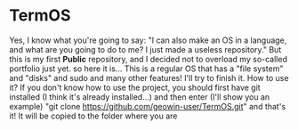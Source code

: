 # TermOS
Yes, I know what you're going to say: "I can also make an OS in a language, and what are you going to do to me? I just made a useless repository." But this is my first __Public__ repository, and I decided not to overload my so-called portfolio just yet.
so here it is... This is a regular OS that has a "file system" and "disks" and sudo and many other features! I'll try to finish it. How to use it? If you don't know how to use the project, you should first have git installed (I think it's already installed...) and then enter (I'll show you an example) "git clone https://github.com/geowin-user/TermOS.git" and that's it! It will be copied to the folder where you are
